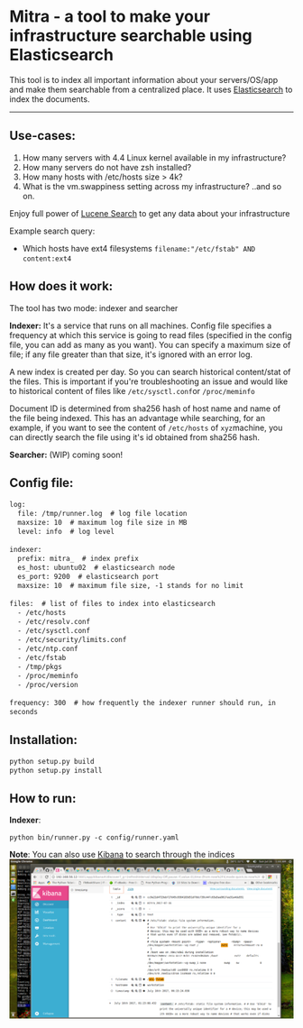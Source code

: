 Mitra - a tool to make your infrastructure searchable using Elasticsearch
===================

This tool is to index all important information about your servers/OS/app and make them searchable from a centralized place. It uses [Elasticsearch](https://www.elastic.co) to index the documents.

----------


Use-cases:
---------------

 1. How many servers with 4.4 Linux kernel available in my infrastructure?
 2. How many servers do not have zsh installed?
 3. How many hosts with /etc/hosts size > 4k?
 4. What is the vm.swappiness setting across my infrastructure?
 ..and so on.
 
 Enjoy full power of [Lucene Search](https://www.elastic.co/guide/en/elasticsearch/reference/5.x/query-dsl-query-string-query.html#query-string-syntax) to get any data about your infrastructure
 
 Example search query:
  - Which hosts have ext4 filesystems
  `filename:"/etc/fstab" AND content:ext4`

How does it work:
-------------------------

The tool has two mode: indexer and searcher

**Indexer:** It's a service that runs on all machines. Config file specifies a frequency at which this service is going to read files (specified in the config file, you can add as many as you want). You can specify a maximum size of file; if any file greater than that size, it's ignored with an error log.

A new index is created per day. So you can search historical content/stat of the files. This is important if you're troubleshooting an issue and would like to historical content of files like `/etc/sysctl.conf`or `/proc/meminfo`

Document ID is determined from sha256 hash of host name and name of the file being indexed. This has an advantage while searching, for an example, if you want to see the content of `/etc/hosts` of `xyz`machine, you can directly search the file using it's id obtained from sha256 hash.

**Searcher:** (WIP) coming soon!

Config file:
---------------
```
log:
  file: /tmp/runner.log  # log file location
  maxsize: 10  # maximum log file size in MB
  level: info  # log level

indexer:
  prefix: mitra_  # index prefix
  es_host: ubuntu02  # elasticsearch node
  es_port: 9200  # elasticsearch port
  maxsize: 10  # maximum file size, -1 stands for no limit

files:  # list of files to index into elasticsearch
  - /etc/hosts
  - /etc/resolv.conf
  - /etc/sysctl.conf
  - /etc/security/limits.conf
  - /etc/ntp.conf
  - /etc/fstab
  - /tmp/pkgs
  - /proc/meminfo
  - /proc/version

frequency: 300  # how frequently the indexer runner should run, in seconds
```

Installation:
-----------------
```
python setup.py build
python setup.py install
```

How to run:
-----------------
**Indexer**:
```
python bin/runner.py -c config/runner.yaml
```

**Note**: You can also use [Kibana](https://www.elastic.co/products/kibana) to search through the indices
![alt text](img/kibana.png "kibana")
